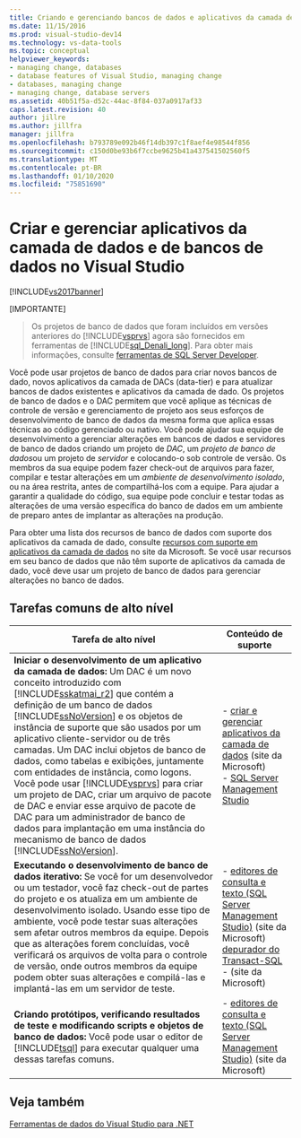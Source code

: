 ```yaml
---
title: Criando e gerenciando bancos de dados e aplicativos da camada de dados
ms.date: 11/15/2016
ms.prod: visual-studio-dev14
ms.technology: vs-data-tools
ms.topic: conceptual
helpviewer_keywords:
- managing change, databases
- database features of Visual Studio, managing change
- databases, managing change
- managing change, database servers
ms.assetid: 40b51f5a-d52c-44ac-8f84-037a0917af33
caps.latest.revision: 40
author: jillre
ms.author: jillfra
manager: jillfra
ms.openlocfilehash: b793789e092b46f14db397c1f8aef4e98544f856
ms.sourcegitcommit: c150d0be93b6f7ccbe9625b41a437541502560f5
ms.translationtype: MT
ms.contentlocale: pt-BR
ms.lasthandoff: 01/10/2020
ms.locfileid: "75851690"
---
```

# <a name="creating-and-managing-databases-and-data-tier-applications-in-visual-studio"></a>Criar e gerenciar aplicativos da camada de dados e de bancos de dados no Visual Studio
[!INCLUDE[vs2017banner](../includes/vs2017banner.md)]

[IMPORTANTE]
> Os projetos de banco de dados que foram incluídos em versões anteriores do [!INCLUDE[vsprvs](../includes/vsprvs-md.md)] agora são fornecidos em ferramentas de [!INCLUDE[sql_Denali_long](../includes/sql-denali-long-md.md)]. Para obter mais informações, consulte [ferramentas de SQL Server Developer](https://msdn.microsoft.com/library/hh272686(VS.103).aspx).

 Você pode usar projetos de banco de dados para criar novos bancos de dado, novos aplicativos da camada de DACs (data-tier) e para atualizar bancos de dados existentes e aplicativos da camada de dado. Os projetos de banco de dados e o DAC permitem que você aplique as técnicas de controle de versão e gerenciamento de projeto aos seus esforços de desenvolvimento de banco de dados da mesma forma que aplica essas técnicas ao código gerenciado ou nativo. Você pode ajudar sua equipe de desenvolvimento a gerenciar alterações em bancos de dados e servidores de banco de dados criando um projeto de *DAC*, um *projeto de banco de dados*ou um projeto de *servidor* e colocando-o sob controle de versão. Os membros da sua equipe podem fazer check-out de arquivos para fazer, compilar e testar alterações em um *ambiente de desenvolvimento isolado*, ou na área restrita, antes de compartilhá-los com a equipe. Para ajudar a garantir a qualidade do código, sua equipe pode concluir e testar todas as alterações de uma versão específica do banco de dados em um ambiente de preparo antes de implantar as alterações na produção.

 Para obter uma lista dos recursos de banco de dados com suporte dos aplicativos da camada de dado, consulte [recursos com suporte em aplicativos da camada de dados](https://msdn.microsoft.com/library/ee362013(VS.100).aspx) no site da Microsoft. Se você usar recursos em seu banco de dados que não têm suporte de aplicativos da camada de dado, você deve usar um projeto de banco de dados para gerenciar alterações no banco de dados.

## <a name="common-high-level-tasks"></a>Tarefas comuns de alto nível

|Tarefa de alto nível|Conteúdo de suporte|
|----------------------|------------------------|
|**Iniciar o desenvolvimento de um aplicativo da camada de dados:** Um DAC é um novo conceito introduzido com [!INCLUDE[sskatmai_r2](../includes/sskatmai-r2-md.md)] que contém a definição de um banco de dados [!INCLUDE[ssNoVersion](../includes/ssnoversion-md.md)] e os objetos de instância de suporte que são usados por um aplicativo cliente-servidor ou de três camadas. Um DAC inclui objetos de banco de dados, como tabelas e exibições, juntamente com entidades de instância, como logons. Você pode usar [!INCLUDE[vsprvs](../includes/vsprvs-md.md)] para criar um projeto de DAC, criar um arquivo de pacote de DAC e enviar esse arquivo de pacote de DAC para um administrador de banco de dados para implantação em uma instância do mecanismo de banco de dados [!INCLUDE[ssNoVersion](../includes/ssnoversion-md.md)].|-   [criar e gerenciar aplicativos da camada de dados](https://msdn.microsoft.com/library/ee361996(VS.100).aspx) (site da Microsoft)<br />-   [SQL Server Management Studio](https://msdn.microsoft.com/library/hh213248(SQL.110).aspx)|
|**Executando o desenvolvimento de banco de dados iterativo:** Se você for um desenvolvedor ou um testador, você faz check-out de partes do projeto e os atualiza em um ambiente de desenvolvimento isolado. Usando esse tipo de ambiente, você pode testar suas alterações sem afetar outros membros da equipe. Depois que as alterações forem concluídas, você verificará os arquivos de volta para o controle de versão, onde outros membros da equipe podem obter suas alterações e compilá-las e implantá-las em um servidor de teste.|-   [editores de consulta e texto (SQL Server Management Studio)](https://msdn.microsoft.com/library/ms173477(SQL.110).aspx) (site da Microsoft)<br />[depurador do Transact-SQL](https://msdn.microsoft.com/library/cc645997(SQL.110).aspx) -   (site da Microsoft)|
|**Criando protótipos, verificando resultados de teste e modificando scripts e objetos de banco de dados:** Você pode usar o editor de [!INCLUDE[tsql](../includes/tsql-md.md)] para executar qualquer uma dessas tarefas comuns.|-   [editores de consulta e texto (SQL Server Management Studio)](https://msdn.microsoft.com/library/ms173477(SQL.110).aspx) (site da Microsoft)|

## <a name="see-also"></a>Veja também
 [Ferramentas de dados do Visual Studio para .NET](../data-tools/visual-studio-data-tools-for-dotnet.md)
